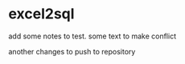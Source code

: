 # excel2sql

add some notes to test. some text to make conflict

another changes to push to repository
